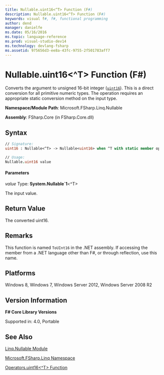 ```yaml
---
title: Nullable.uint16<^T> Function (F#)
description: Nullable.uint16<^T> Function (F#)
keywords: visual f#, f#, functional programming
author: dend
manager: danielfe
ms.date: 05/16/2016
ms.topic: language-reference
ms.prod: visual-studio-dev14
ms.technology: devlang-fsharp
ms.assetid: 975656d3-ee8a-43fc-9755-2f501783aff7
---
```


# Nullable.uint16<^T> Function (F#)

Converts the argument to unsigned 16-bit integer ([`uint16`](https://msdn.microsoft.com/library/2ab2f1fa-344e-4fcf-a688-5024c589630b)). This is a direct conversion for all primitive numeric types. The operation requires an appropriate static conversion method on the input type.

**Namespace/Module Path**: Microsoft.FSharp.Linq.Nullable

**Assembly**: FSharp.Core (in FSharp.Core.dll)


## Syntax

```fsharp
// Signature:
uint16 : Nullable<^T> -> Nullable<uint16> when ^T with static member op_Explicit and ^T : (new : unit ->  ^T) and ^T : struct and ^T :> ValueType

// Usage:
Nullable.uint16 value
```

#### Parameters
*value*
Type: **System.Nullable&#96;1**&lt;^T&gt;


The input value.

## Return Value
The converted uint16.


## Remarks
This function is named `ToUInt16` in the .NET assembly. If accessing the member from a .NET language other than F#, or through reflection, use this name.


## Platforms
Windows 8, Windows 7, Windows Server 2012, Windows Server 2008 R2


## Version Information
**F# Core Library Versions**

Supported in: 4.0, Portable

## See Also
[Linq.Nullable Module](Linq.Nullable-Module-%5BFSharp%5D.md)

[Microsoft.FSharp.Linq Namespace](Microsoft.FSharp.Linq-Namespace-%5BFSharp%5D.md)

[Operators.uint16&#60;^T&#62; Function](Operators.uint16%5B%5ET%5D-Function-%5BFSharp%5D.md)
